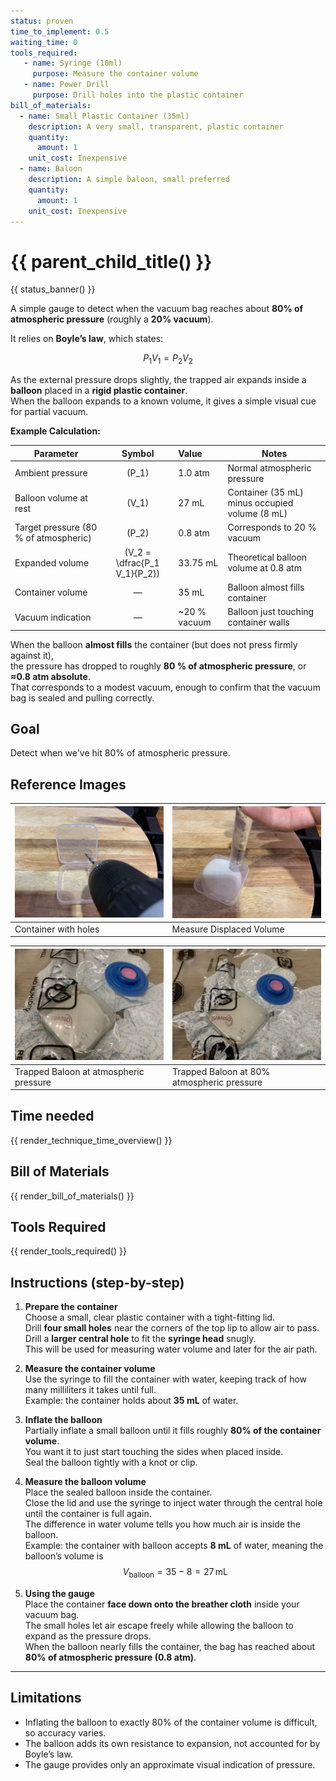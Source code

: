 ```yaml
---
status: proven
time_to_implement: 0.5
waiting_time: 0
tools_required:
   - name: Syringe (10ml)
     purpose: Measure the container volume
   - name: Power Drill
     purpose: Drill holes into the plastic container
bill_of_materials:
  - name: Small Plastic Container (35ml)
    description: A very small, transparent, plastic container
    quantity:
      amount: 1
    unit_cost: Inexpensive
  - name: Baloon
    description: A simple baloon, small preferred
    quantity:
      amount: 1
    unit_cost: Inexpensive
---
```

# {{ parent_child_title() }}
{{ status_banner() }}

A simple gauge to detect when the vacuum bag reaches about **80% of atmospheric pressure** (roughly a **20% vacuum**).

It relies on **Boyle’s law**, which states:

$$
P_1 V_1 = P_2 V_2
$$

As the external pressure drops slightly, the trapped air expands inside a **balloon** placed in a **rigid plastic container**.  
When the balloon expands to a known volume, it gives a simple visual cue for partial vacuum.

**Example Calculation:**

| Parameter | Symbol | Value | Notes |
|------------|:-------:|:------|-------|
| Ambient pressure | \(P_1\) | 1.0 atm | Normal atmospheric pressure |
| Balloon volume at rest | \(V_1\) | 27 mL | Container (35 mL) minus occupied volume (8 mL) |
| Target pressure (80 % of atmospheric) | \(P_2\) | 0.8 atm | Corresponds to 20 % vacuum |
| Expanded volume | \(V_2 = \dfrac{P_1 V_1}{P_2}\) | 33.75 mL | Theoretical balloon volume at 0.8 atm |
| Container volume | — | 35 mL | Balloon almost fills container |
| Vacuum indication | — | ~20 % vacuum | Balloon just touching container walls |


When the balloon **almost fills** the container (but does not press firmly against it),  
the pressure has dropped to roughly **80 % of atmospheric pressure**, or **≈0.8 atm absolute**.  
That corresponds to a modest vacuum, enough to confirm that the vacuum bag is sealed and pulling correctly.

## Goal

Detect when we've hit 80% of atmospheric pressure.

## Reference Images

| ![Drilling the holes](bl_holes.jpeg) | ![Measure Displaced Volume](bl_measure.jpeg) |
|--------------------------------------|----------------------------------------------|
| Container with holes                 | Measure Displaced Volume                     |

| ![Trapped Baloon at atmospheric pressure](bl_atm.jpeg) | ![Trapped Baloon at atmospheric pressure ](bl_vacuum.jpeg) |
|--------------------------------------------------------|------------------------------------------------------------|
| Trapped Baloon at atmospheric pressure                 | Trapped Baloon at 80% atmospheric pressure                 |

## Time needed

{{ render_technique_time_overview() }}

## Bill of Materials

{{ render_bill_of_materials() }}

## Tools Required

{{ render_tools_required() }}

## Instructions (step-by-step)

1. **Prepare the container**  
   Choose a small, clear plastic container with a tight-fitting lid.  
   Drill **four small holes** near the corners of the top lip to allow air to pass.  
   Drill a **larger central hole** to fit the **syringe head** snugly.  
   This will be used for measuring water volume and later for the air path.

2. **Measure the container volume**  
   Use the syringe to fill the container with water, keeping track of how many milliliters it takes until full.  
   Example: the container holds about **35 mL** of water.

3. **Inflate the balloon**  
   Partially inflate a small balloon until it fills roughly **80% of the container volume**.  
   You want it to just start touching the sides when placed inside.  
   Seal the balloon tightly with a knot or clip.

4. **Measure the balloon volume**  
   Place the sealed balloon inside the container.  
   Close the lid and use the syringe to inject water through the central hole until the container is full again.  
   The difference in water volume tells you how much air is inside the balloon.  
   Example: the container with balloon accepts **8 mL** of water, meaning the balloon’s volume is  
   $$
   V_{\text{balloon}} = 35 - 8 = 27\,\text{mL}
   $$

5. **Using the gauge**  
   Place the container **face down onto the breather cloth** inside your vacuum bag.  
   The small holes let air escape freely while allowing the balloon to expand as the pressure drops.  
   When the balloon nearly fills the container, the bag has reached about **80% of atmospheric pressure (0.8 atm)**.

---

## Limitations

- Inflating the balloon to exactly 80% of the container volume is difficult, so accuracy varies.  
- The balloon adds its own resistance to expansion, not accounted for by Boyle’s law.  
- The gauge provides only an approximate visual indication of pressure.

